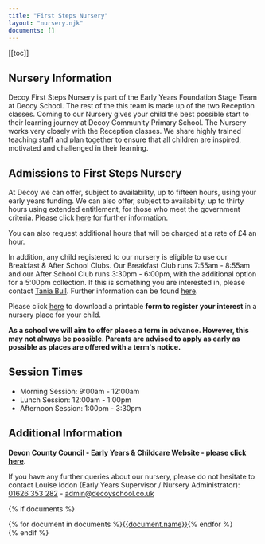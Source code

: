 ```yaml
---
title: "First Steps Nursery"
layout: "nursery.njk"
documents: []
---
```


[[toc]]

## Nursery Information

Decoy First Steps Nursery is part of the Early Years Foundation Stage Team at Decoy School. The rest of the this team is made up of the two Reception classes. Coming to our Nursery gives your child the best possible start to their learning journey at Decoy Community Primary School. The Nursery works very closely with the Reception classes. We share highly trained teaching staff and plan together to ensure that all children are inspired, motivated and challenged in their learning.

## Admissions to First Steps Nursery

At Decoy we can offer, subject to availability, up to fifteen hours, using your early years funding. We can also offer, subject to availabilty, up to thirty hours using extended entitlement, for those who meet the government criteria. Please click [here](https://www.childcarechoices.gov.uk) for further information.

You can also request additional hours that will be charged at a rate of £4 an hour.

In addition, any child registered to our nursery is eligible to use our Breakfast & After School Clubs. Our Breakfast Club runs 7:55am - 8:55am and our After School Club runs 3:30pm - 6:00pm, with the additional option for a 5:00pm collection. If this is something you are interested in, please contact <a href="mailto:tbull@decoyschool.co.uk">Tania Bull</a>. Further information can be found [here](/parents/breakfast-and-after-school-club).

Please click [here](/uploads/Decoy-Nursery-Note-of-Interest.pdf) to download a printable **form to register your interest** in a nursery place for your child.

**As a school we will aim to offer places a term in advance. However, this may not always be possible.
Parents are advised to apply as early as possible as places are offered with a term's notice.**

## Session Times

- Morning Session: 9:00am - 12:00am
- Lunch Session: 12:00am - 1:00pm
- Afternoon Session: 1:00pm - 3:30pm

## Additional Information

**Devon County Council - Early Years & Childcare Website - please click [here](https://new.devon.gov.uk/educationandfamilies/early-years-and-childcare).**

If you have any further queries about our nursery, please do not hesitate to contact Louise Iddon (Early Years Supervisor / Nursery Administrator):  
<a href='tel:+441626353282'>01626 353 282</a> - <a href="mailto:admin@decoyschool.co.uk">admin@decoyschool.co.uk</a>

{% if documents %}

<div class="content-grid">
{% for document in documents %}<a href="{{document.path}}">{{document.name}}</a>{% endfor %}
</div>
{% endif %}
